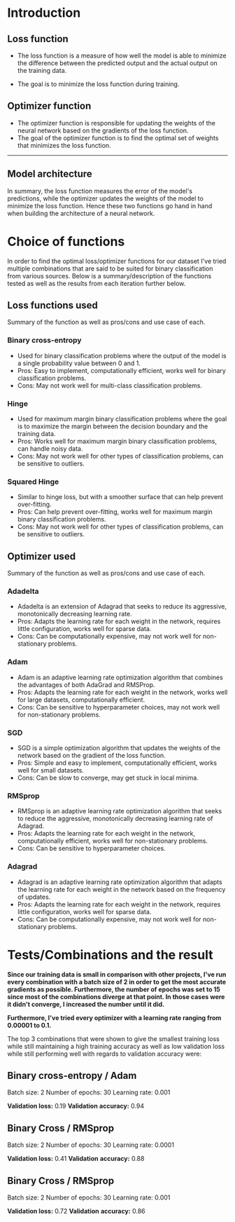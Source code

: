 # Introduction

## Loss function
- The loss function is a measure of how well the model is able to minimize the difference between the predicted output and the actual output on the training data. 
* The goal is to minimize the loss function during training.

## Optimizer function
- The optimizer function is responsible for updating the weights of the neural network based on the gradients of the loss function.
- The goal of the optimizer function is to find the optimal set of weights that minimizes the loss function.
---
## Model architecture
In summary, the loss function measures the error of the model's predictions, while the optimizer updates the weights of the model to minimize the loss function. Hence these two functions go hand in hand when building the architecture of a neural network. 

# Choice of functions
In order to find the optimal loss/optimizer functions for our dataset I've tried multiple combinations that are said to be suited for binary classification from various sources. Below is a summary/description of the functions tested as well as the results from each iteration further below.
## Loss functions used
Summary of the function as well as pros/cons and use case of each.
### Binary cross-entropy
- Used for binary classification problems where the output of the model is a single probability value between 0 and 1.
- Pros: Easy to implement, computationally efficient, works well for binary classification problems.
- Cons: May not work well for multi-class classification problems.
### Hinge
- Used for maximum margin binary classification problems where the goal is to maximize the margin between the decision boundary and the training data.
- Pros: Works well for maximum margin binary classification problems, can handle noisy data.
- Cons: May not work well for other types of classification problems, can be sensitive to outliers.
### Squared Hinge
- Similar to hinge loss, but with a smoother surface that can help prevent over-fitting.
- Pros: Can help prevent over-fitting, works well for maximum margin binary classification problems.
- Cons: May not work well for other types of classification problems, can be sensitive to outliers.
## Optimizer used
Summary of the function as well as pros/cons and use case of each.
### Adadelta
- Adadelta is an extension of Adagrad that seeks to reduce its aggressive, monotonically decreasing learning rate.
- Pros: Adapts the learning rate for each weight in the network, requires little configuration, works well for sparse data.
- Cons: Can be computationally expensive, may not work well for non-stationary problems.
### Adam
- Adam is an adaptive learning rate optimization algorithm that combines the advantages of both AdaGrad and RMSProp.
- Pros: Adapts the learning rate for each weight in the network, works well for large datasets, computationally efficient.
- Cons: Can be sensitive to hyperparameter choices, may not work well for non-stationary problems.
### SGD
- SGD is a simple optimization algorithm that updates the weights of the network based on the gradient of the loss function.
- Pros: Simple and easy to implement, computationally efficient, works well for small datasets.
- Cons: Can be slow to converge, may get stuck in local minima.
### RMSprop
- RMSprop is an adaptive learning rate optimization algorithm that seeks to reduce the aggressive, monotonically decreasing learning rate of Adagrad.
- Pros: Adapts the learning rate for each weight in the network, computationally efficient, works well for non-stationary problems.
- Cons: Can be sensitive to hyperparameter choices.
### Adagrad
- Adagrad is an adaptive learning rate optimization algorithm that adapts the learning rate for each weight in the network based on the frequency of updates.
- Pros: Adapts the learning rate for each weight in the network, requires little configuration, works well for sparse data.
- Cons: Can be computationally expensive, may not work well for non-stationary problems.
# Tests/Combinations and the result
**Since our training data is small in comparison with other projects, I've run every combination with a batch size of 2 in order to get the most accurate gradients as possible. Furthermore, the number of epochs was set to 15 since most of the combinations diverge at that point. In those cases were it didn't converge, I increased the number until it did.**

**Furthermore, I've tried every optimizer with a learning rate ranging from 0.00001 to 0.1.**

The top 3 combinations that were shown to give the smallest training loss while still maintaining a high training accuracy as well as low validation loss while still performing well with regards to validation accuracy were:

## Binary cross-entropy / Adam
Batch size: 2
Number of epochs: 30
Learning rate: 0.001

**Validation loss:** 0.19
**Validation** **accuracy:** 0.94

## Binary Cross / RMSprop
Batch size: 2
Number of epochs: 30
Learning rate: 0.0001

**Validation loss:** 0.41
**Validation** **accuracy:** 0.88

## Binary Cross / RMSprop
Batch size: 2
Number of epochs: 30
Learning rate: 0.001

**Validation loss:** 0.72
**Validation** **accuracy:** 0.86